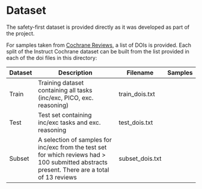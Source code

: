 # Dataset

The safety-first dataset is provided directly as it was developed as part of the project.


For samples taken from [Cochrane Reviews](), a list of DOIs is provided. Each split of the Instruct Cochrane dataset can be built from the list provided in each of the doi files in this directory:

| Dataset | Description | Filename | Samples |
| --- | --- | --- | ---  |
| Train | Training dataset containing all tasks (inc/exc, PICO, exc. reasoning) | train_dois.txt |  |
| Test | Test set containing inc/exc tasks and exc. reasoning | test_dois.txt |  |
| Subset | A selection of samples for inc/exc from the test set for which reviews had > 100 submitted abstracts present. There are a total of 13 reviews | subset_dois.txt |  |

